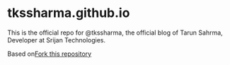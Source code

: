 # tkssharma.github.io

This is the official repo for @tkssharma, the official blog of Tarun Sahrma, Developer at Srijan Technologies.

Based on[Fork this repository](https://github.com/tksshrma.github.io)
